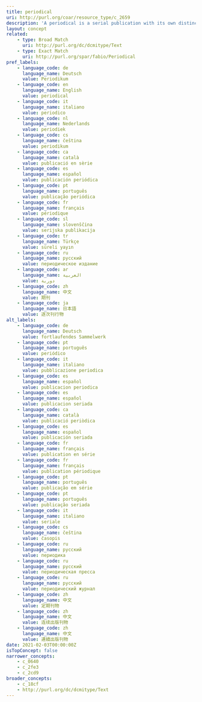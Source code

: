```yaml
---
title: periodical
uri: http://purl.org/coar/resource_type/c_2659
description: 'A periodical is a serial publication with its own distinctive title, characterized by a variety of contents and contributors, and issued at regular intervals. (Adapted from ODLIS) [Source: http://www.abc-clio.com/ODLIS/odlis_p.aspx]'
layout: concept
related:
    - type: Broad Match
      uri: http://purl.org/dc/dcmitype/Text
    - type: Exact Match
      uri: http://purl.org/spar/fabio/Periodical
pref_labels:
    - language_code: de
      language_name: Deutsch
      value: Periodikum
    - language_code: en
      language_name: English
      value: periodical
    - language_code: it
      language_name: italiano
      value: periodico
    - language_code: nl
      language_name: Nederlands
      value: periodiek
    - language_code: cs
      language_name: čeština
      value: periodikum
    - language_code: ca
      language_name: català
      value: publicació en sèrie
    - language_code: es
      language_name: español
      value: publicación periódica
    - language_code: pt
      language_name: português
      value: publicação periódica
    - language_code: fr
      language_name: français
      value: périodique
    - language_code: sl
      language_name: slovenščina
      value: serijska publikacija
    - language_code: tr
      language_name: Türkçe
      value: süreli yayın
    - language_code: ru
      language_name: русский
      value: периодическое издание
    - language_code: ar
      language_name: العربية
      value: دورية
    - language_code: zh
      language_name: 中文
      value: 期刊
    - language_code: ja
      language_name: 日本語
      value: 逐次刊行物
alt_labels:
    - language_code: de
      language_name: Deutsch
      value: fortlaufendes Sammelwerk
    - language_code: pt
      language_name: português
      value: periódico
    - language_code: it
      language_name: italiano
      value: pubblicazione periodica
    - language_code: es
      language_name: español
      value: publicacion periodica
    - language_code: es
      language_name: español
      value: publicacion seriada
    - language_code: ca
      language_name: català
      value: publicació periòdica
    - language_code: es
      language_name: español
      value: publicación seriada
    - language_code: fr
      language_name: français
      value: publication en série
    - language_code: fr
      language_name: français
      value: publication périodique
    - language_code: pt
      language_name: português
      value: publicação em série
    - language_code: pt
      language_name: português
      value: publicação seriada
    - language_code: it
      language_name: italiano
      value: seriale
    - language_code: cs
      language_name: čeština
      value: časopis
    - language_code: ru
      language_name: русский
      value: периодика
    - language_code: ru
      language_name: русский
      value: периодическая пресса
    - language_code: ru
      language_name: русский
      value: периодический журнал
    - language_code: zh
      language_name: 中文
      value: 定期刊物
    - language_code: zh
      language_name: 中文
      value: 连续出版刊物
    - language_code: zh
      language_name: 中文
      value: 連續出版刊物
date: 2021-02-03T00:00:00Z
isTopConcept: false
narrower_concepts:
    - c_0640
    - c_2fe3
    - c_2cd9
broader_concepts:
    - c_18cf
    - http://purl.org/dc/dcmitype/Text
---
```


